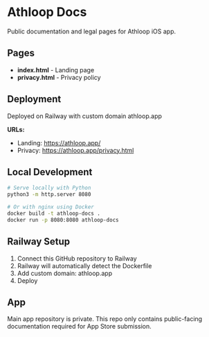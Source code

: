 # Athloop Docs

Public documentation and legal pages for Athloop iOS app.

## Pages

- **index.html** - Landing page
- **privacy.html** - Privacy policy

## Deployment

Deployed on Railway with custom domain athloop.app

**URLs:**
- Landing: https://athloop.app/
- Privacy: https://athloop.app/privacy.html

## Local Development

```bash
# Serve locally with Python
python3 -m http.server 8080

# Or with nginx using Docker
docker build -t athloop-docs .
docker run -p 8080:8080 athloop-docs
```

## Railway Setup

1. Connect this GitHub repository to Railway
2. Railway will automatically detect the Dockerfile
3. Add custom domain: athloop.app
4. Deploy

## App

Main app repository is private. This repo only contains public-facing documentation required for App Store submission.
